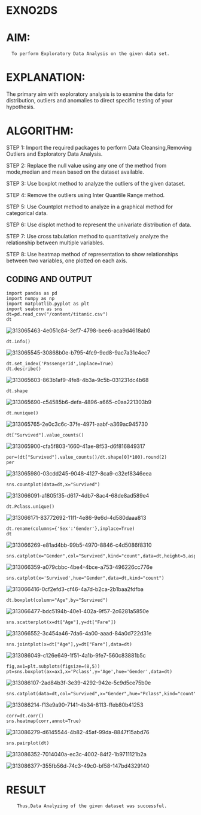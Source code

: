 # EXNO2DS
# AIM:
      To perform Exploratory Data Analysis on the given data set.
      
# EXPLANATION:
  The primary aim with exploratory analysis is to examine the data for distribution, outliers and anomalies to direct specific testing of your hypothesis.
  
# ALGORITHM:
STEP 1: Import the required packages to perform Data Cleansing,Removing Outliers and Exploratory Data Analysis.

STEP 2: Replace the null value using any one of the method from mode,median and mean based on the dataset available.

STEP 3: Use boxplot method to analyze the outliers of the given dataset.

STEP 4: Remove the outliers using Inter Quantile Range method.

STEP 5: Use Countplot method to analyze in a graphical method for categorical data.

STEP 6: Use displot method to represent the univariate distribution of data.

STEP 7: Use cross tabulation method to quantitatively analyze the relationship between multiple variables.

STEP 8: Use heatmap method of representation to show relationships between two variables, one plotted on each axis.

## CODING AND OUTPUT
```
import pandas as pd
import numpy as np
import matplotlib.pyplot as plt
import seaborn as sns
dt=pd.read_csv("/content/titanic.csv")
dt
```
![313065463-4e051c84-3ef7-4798-bee6-aca9d4618ab0](https://github.com/dharani18p/EXNO2DS/assets/118343366/3fcbff6a-ba57-4267-ade8-31df58142b0e)


```
dt.info()
```
![313065545-30868b0e-b795-4fc9-9ed8-9ac7a31e4ec7](https://github.com/dharani18p/EXNO2DS/assets/118343366/b788d817-367c-4288-a60c-d9197dd33212)

```
dt.set_index('PassengerId',inplace=True)
dt.describe()
```
![313065603-863b1af9-4fe8-4b3a-9c5b-031231dc4b68](https://github.com/dharani18p/EXNO2DS/assets/118343366/11bbfc01-6b7d-4447-b1bc-7c1d1579a0fa)

```
dt.shape
```
![313065690-c54585b6-defa-4896-a665-c0aa221303b9](https://github.com/dharani18p/EXNO2DS/assets/118343366/f417f72f-437e-444e-a3a9-f739a02beec9)

```
dt.nunique()
```
![313065765-2e0c3c6c-37fe-4971-aabf-a369ac945730](https://github.com/dharani18p/EXNO2DS/assets/118343366/eb0c3a59-9062-4c78-801c-3b9c010019f8)

```
dt["Survived"].value_counts()
```
![313065900-cfa5f803-1660-41ae-8f53-d6f816849317](https://github.com/dharani18p/EXNO2DS/assets/118343366/c9f09100-c01f-4cf7-a2bd-3326716fbe21)


```
per=(dt["Survived"].value_counts()/dt.shape[0]*100).round(2)
per
```
![313065980-03cdd245-9048-4127-8ca9-c32ef8346eea](https://github.com/dharani18p/EXNO2DS/assets/118343366/a30f263b-9a50-487e-9c76-b7254cb13773)

```
sns.countplot(data=dt,x="Survived")
```
![313066091-a1805f35-d617-4db7-8ac4-68de8ad589e4](https://github.com/dharani18p/EXNO2DS/assets/118343366/48961b47-3dfe-4f4a-9470-a0459a8cef78)

```
dt.Pclass.unique()
```
![313066171-83772692-11f1-4e86-9e6d-4d580daaa813](https://github.com/dharani18p/EXNO2DS/assets/118343366/99ac2641-799a-40e0-adad-a12d938ab831)

```
dt.rename(columns={'Sex':'Gender'},inplace=True)
dt
```
![313066269-e81ad4bb-99b5-4970-8846-c4d5086f8310](https://github.com/dharani18p/EXNO2DS/assets/118343366/f4bb5bd0-b0f4-41ff-bcba-68cf3c4e8593)

```
sns.catplot(x="Gender",col="Survived",kind="count",data=dt,height=5,aspect=.7)
```
![313066359-a079cbbc-4be4-4bce-a753-496226cc776e](https://github.com/dharani18p/EXNO2DS/assets/118343366/b0dd8fff-5fd5-45ce-9724-87c17c6580a2)

```
sns.catplot(x='Survived',hue="Gender",data=dt,kind="count")
```
![313066416-0cf2efd3-cf46-4a7d-b2ca-2b1baa2fdfba](https://github.com/dharani18p/EXNO2DS/assets/118343366/dc78689a-0494-432f-bdcd-14e718cedc6c)


```
dt.boxplot(column="Age",by="Survived")
```
![313066477-bdc5194b-40e1-402a-9f57-2c6281a5850e](https://github.com/dharani18p/EXNO2DS/assets/118343366/3dc8e1ff-5870-441f-92f1-c586315badfd)


```
sns.scatterplot(x=dt["Age"],y=dt["Fare"])
```
![313066552-3c454a46-7da6-4a00-aaad-84a0d722d31e](https://github.com/dharani18p/EXNO2DS/assets/118343366/6605591d-6523-47ee-a46d-4ed6a38bf339)


```
sns.jointplot(x=dt["Age"],y=dt["Fare"],data=dt)
```
![313086049-c126e649-1f51-4a1b-9fe7-560c83881b5c](https://github.com/dharani18p/EXNO2DS/assets/118343366/2ac52678-6c5f-48c7-aa99-8ce4405b33f7)

```
fig,ax1=plt.subplots(figsize=(8,5))
pt=sns.boxplot(ax=ax1,x='Pclass',y='Age',hue='Gender',data=dt)
```
![313086107-2ad84b3f-3e39-4292-942e-5c9d5ce75b0e](https://github.com/dharani18p/EXNO2DS/assets/118343366/f515397f-6d69-4b6f-abe6-65beebe11c2d)

```
sns.catplot(data=dt,col="Survived",x="Gender",hue="Pclass",kind="count")
```
![313086214-f13e9a90-7141-4b34-8113-ffeb80b41253](https://github.com/dharani18p/EXNO2DS/assets/118343366/d00204ee-9bc5-4f32-b475-82ce141ea48c)

```
corr=dt.corr()
sns.heatmap(corr,annot=True)
```
![313086279-d6145544-4b82-45af-99da-8847f15abd76](https://github.com/dharani18p/EXNO2DS/assets/118343366/07620a02-160a-42d9-ba29-bc503f4e5473)

```
sns.pairplot(dt)
```
![313086352-7014040a-ec3c-4002-84f2-1b9711121b2a](https://github.com/dharani18p/EXNO2DS/assets/118343366/108b27d4-7bb8-4dc4-a299-5e00d48c07f3)

![313086377-355fb56d-74c3-49c0-bf58-147bd4329140](https://github.com/dharani18p/EXNO2DS/assets/118343366/32d293e0-8a65-4f46-b342-9ca528e1ad81)



# RESULT
        Thus,Data Analyzing of the given dataset was successful.

